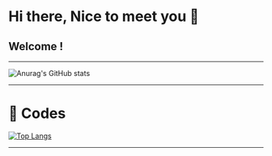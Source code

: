 # Hi there, Nice to meet you 👋

## Welcome !
---
![Anurag's GitHub stats](https://github-readme-stats.vercel.app/api?username=wglee0511&show_icons=true&theme=radical)


---

# 💓 Codes

[![Top Langs](https://github-readme-stats.vercel.app/api/top-langs/?username=wglee0511&exclude_repo=spartagithub-readme-stats,anuraghazra.github.io)](https://github.com/wglee0511/github-readme-stats&theme=radical)

---
